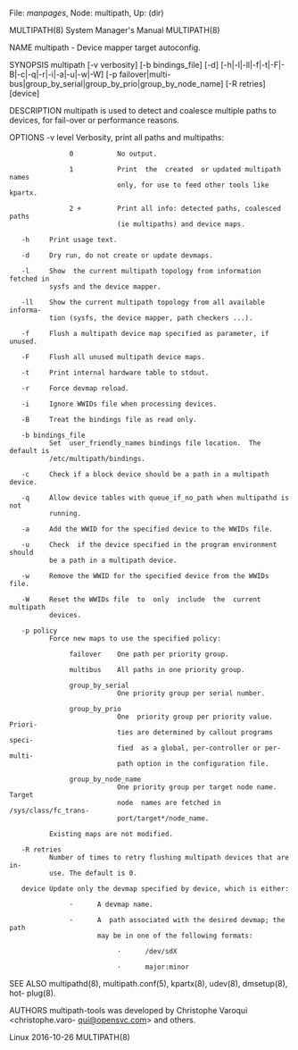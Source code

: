 File: *manpages*,  Node: multipath,  Up: (dir)

MULTIPATH(8)                System Manager's Manual               MULTIPATH(8)



NAME
       multipath - Device mapper target autoconfig.

SYNOPSIS
       multipath         [-v verbosity]         [-b bindings_file]        [-d]
       [-h|-l|-ll|-f|-t|-F|-B|-c|-q|-r|-i|-a|-u|-w|-W]     [-p failover|multi-
       bus|group_by_serial|group_by_prio|group_by_node_name]      [-R retries]
       [device]

DESCRIPTION
       multipath is used to detect and coalesce multiple paths to devices, for
       fail-over or performance reasons.

OPTIONS
       -v level
              Verbosity, print all paths and multipaths:

                   0           No output.

                   1           Print  the  created  or updated multipath names
                               only, for use to feed other tools like kpartx.

                   2 +         Print all info: detected paths, coalesced paths
                               (ie multipaths) and device maps.

       -h     Print usage text.

       -d     Dry run, do not create or update devmaps.

       -l     Show  the current multipath topology from information fetched in
              sysfs and the device mapper.

       -ll    Show the current multipath topology from all available  informa-
              tion (sysfs, the device mapper, path checkers ...).

       -f     Flush a multipath device map specified as parameter, if unused.

       -F     Flush all unused multipath device maps.

       -t     Print internal hardware table to stdout.

       -r     Force devmap reload.

       -i     Ignore WWIDs file when processing devices.

       -B     Treat the bindings file as read only.

       -b bindings_file
              Set  user_friendly_names bindings file location.  The default is
              /etc/multipath/bindings.

       -c     Check if a block device should be a path in a multipath device.

       -q     Allow device tables with queue_if_no_path when multipathd is not
              running.

       -a     Add the WWID for the specified device to the WWIDs file.

       -u     Check  if the device specified in the program environment should
              be a path in a multipath device.

       -w     Remove the WWID for the specified device from the WWIDs file.

       -W     Reset the WWIDs file  to  only  include  the  current  multipath
              devices.

       -p policy
              Force new maps to use the specified policy:

                   failover    One path per priority group.

                   multibus    All paths in one priority group.

                   group_by_serial
                               One priority group per serial number.

                   group_by_prio
                               One  priority group per priority value. Priori-
                               ties are determined by callout programs  speci-
                               fied  as a global, per-controller or per-multi-
                               path option in the configuration file.

                   group_by_node_name
                               One priority group per target node name. Target
                               node  names are fetched in /sys/class/fc_trans-
                               port/target*/node_name.

              Existing maps are not modified.

       -R retries
              Number of times to retry flushing multipath devices that are in-
              use. The default is 0.

       device Update only the devmap specified by device, which is either:

                   ·      A devmap name.

                   ·      A  path associated with the desired devmap; the path
                          may be in one of the following formats:

                               ·      /dev/sdX

                               ·      major:minor

SEE ALSO
       multipathd(8), multipath.conf(5), kpartx(8), udev(8), dmsetup(8),  hot-
       plug(8).

AUTHORS
       multipath-tools  was  developed by Christophe Varoqui <christophe.varo-
       qui@opensvc.com> and others.



Linux                             2016-10-26                      MULTIPATH(8)
